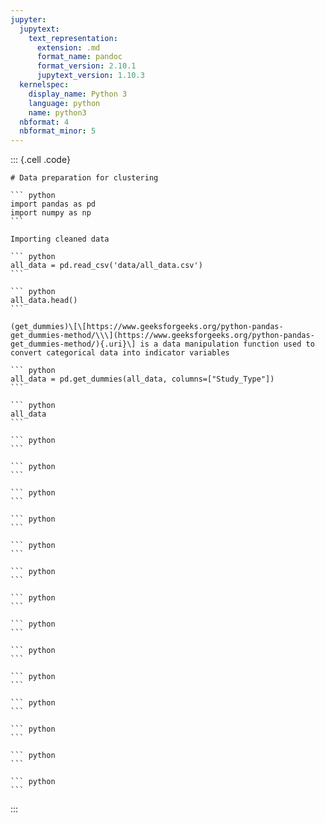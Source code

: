 ```yaml
---
jupyter:
  jupytext:
    text_representation:
      extension: .md
      format_name: pandoc
      format_version: 2.10.1
      jupytext_version: 1.10.3
  kernelspec:
    display_name: Python 3
    language: python
    name: python3
  nbformat: 4
  nbformat_minor: 5
---
```


::: {.cell .code}
```` {.python}
# Data preparation for clustering

``` python
import pandas as pd
import numpy as np
```

Importing cleaned data

``` python
all_data = pd.read_csv('data/all_data.csv')
```

``` python
all_data.head()
```

(get_dummies)\[\[https://www.geeksforgeeks.org/python-pandas-get_dummies-method/\\\](https://www.geeksforgeeks.org/python-pandas-get_dummies-method/){.uri}\] is a data manipulation function used to convert categorical data into indicator variables

``` python
all_data = pd.get_dummies(all_data, columns=["Study_Type"])
```

``` python
all_data
```

``` python
```

``` python
```

``` python
```

``` python
```

``` python
```

``` python
```

``` python
```

``` python
```

``` python
```

``` python
```

``` python
```

``` python
```

``` python
```

``` python
```
````
:::